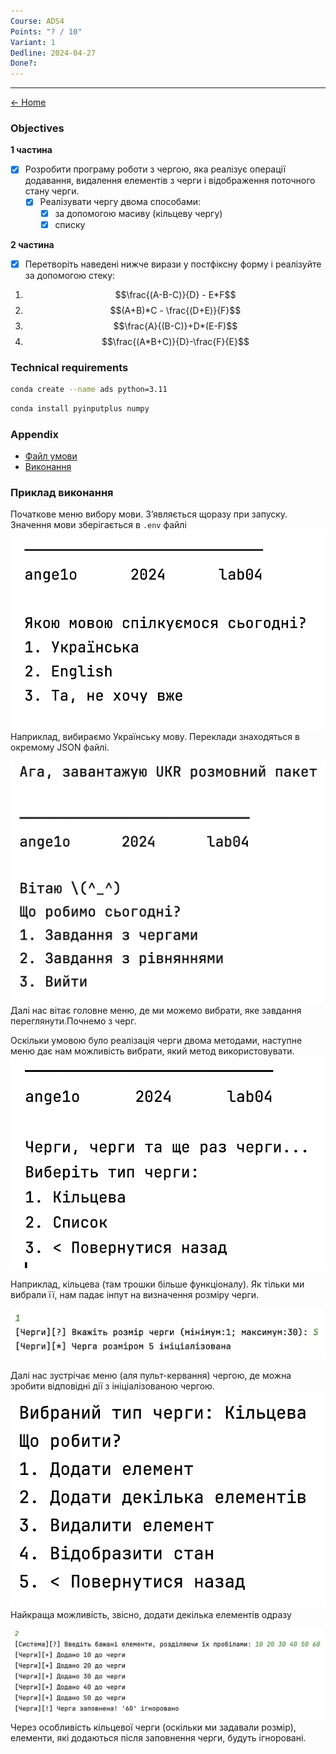 ```yaml
---
Course: ADS4
Points: "? / 10"
Variant: 1
Dedline: 2024-04-27
Done?:
---
```

---

[<- Home](../)

### Objectives

**1 частина**
- [x] Розробити програму роботи з чергою, яка реалізує операції додавання, видалення елементів з черги і відображення поточного стану черги. 
	- [x] Реалізувати чергу двома способами: 
		- [x] за допомогою масиву (кільцеву чергу) 
		- [x] списку 

**2 частина**
- [x] Перетворіть наведені нижче вирази у постфіксну форму і реалізуйте за допомогою стеку: 

1. $$\frac{(A-B-C)}{D} - E*F$$
2. $$(A+B)*C - \frac{(D+E)}{F}$$
3. $$\frac{A}{(B-C)}+D*(E-F)$$
4. $$\frac{(A*B+C)}{D}-\frac{F}{E}$$

### Technical requirements

```zsh
conda create --name ads python=3.11
```

```zsh
conda install pyinputplus numpy
```

### Appendix

- [Файл умови](doc/ads_lab04.pdf)
- [Виконання](src/main.py)


### Приклад виконання

Початкове меню вибору мови. Зʼявляється щоразу при запуску. Значення мови зберігається в `.env` файлі
![](assets/Pasted%20image%2020240521172523.png)
Наприклад, вибираємо Українську мову. Переклади знаходяться в окремому JSON файлі.

![](assets/Pasted%20image%2020240521172706.png)
Далі нас вітає головне меню, де ми можемо вибрати, яке завдання переглянути.Почнемо з черг.

Оскільки умовою було реалізація черги двома методами, наступне меню дає нам можливість вибрати, який метод використовувати. 
![](assets/Pasted%20image%2020240521172945.png)


Наприклад, кільцева (там трошки більше функціоналу). Як тільки ми вибрали її, нам падає інпут на визначення розміру черги.

![](assets/Pasted%20image%2020240521173233.png)


Далі нас зустрічає меню (аля пульт-кервання) чергою, де можна зробити відповідні дії з ініціалізованою чергою. 
![](assets/Pasted%20image%2020240521173314.png)
Найкраща можливість, звісно, додати декілька елементів одразу

![](assets/Pasted%20image%2020240521173817.png)
Через особливість кільцевої черги (оскільки ми задавали розмір), елементи, які додаються після заповнення черги, будуть ігноровані. 